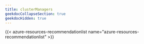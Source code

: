 ```yaml
---
title: clusterManagers
geekdocCollapseSection: true
geekdocHidden: true
---
```


{{< azure-resources-recommendationlist name="azure-resources-recommendationlist" >}}
